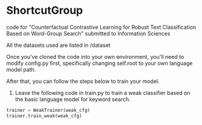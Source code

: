 # ShortcutGroup
code for "Counterfactual Contrastive Learning for Robust Text Classification Based on Word-Group Search" submitted to Information Sciences

All the datasets used are listed in /dataset

Once you've cloned the code into your own environment, you'll need to modify config.py first, specifically changing self.root to your own language model path.

After that, you can follow the steps below to train your model.

1. Leave the following code in train.py to train a weak classifier based on the basic language model for keyword search.
```python
trainer = WeakTrainer(weak_cfg)
trainer.train_weak(weak_cfg)
